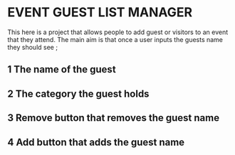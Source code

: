 # EVENT GUEST LIST MANAGER
This here is a project that allows people to add guest or visitors to an event that they attend.
The main aim is that once a user inputs the guests name they should see ;
## 1 The name of the guest
## 2 The category the guest holds
## 3 Remove button that removes the guest name 
## 4 Add button that adds the guest name
